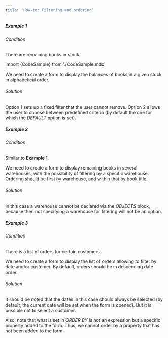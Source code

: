 ```yaml
---
title: 'How-to: Filtering and ordering'
---
```


##### Example 1

###### Condition

There are remaining books in stock.

import {CodeSample} from './CodeSample.mdx'

<CodeSample url="https://documentation.lsfusion.org/sample?file=UseCaseFilter&block=sample1"/>

We need to create a form to display the balances of books in a given stock in alphabetical order.

###### Solution

<CodeSample url="https://documentation.lsfusion.org/sample?file=UseCaseFilter&block=solution1"/>

Option 1 sets up a fixed filter that the user cannot remove. Option 2 allows the user to choose between predefined criteria (by default the one for which the *DEFAULT* option is set).

##### Example 2

###### Condition

Similar to **Example 1**.

We need to create a form to display remaining books in several warehouses, with the possibility of filtering by a specific warehouse. Ordering should be first by warehouse, and within that by book title.

###### Solution

<CodeSample url="https://documentation.lsfusion.org/sample?file=UseCaseFilter&block=solution2"/>

In this case a warehouse cannot be declared via the *OBJECTS* block, because then not specifying a warehouse for filtering will not be an option.

##### Example 3

###### Condition

There is a list of orders for certain customers

<CodeSample url="https://documentation.lsfusion.org/sample?file=UseCaseFilter&block=sample3"/>

We need to create a form to display the list of orders allowing to filter by date and/or customer. By default, orders should be in descending date order.

###### Solution

<CodeSample url="https://documentation.lsfusion.org/sample?file=UseCaseFilter&block=solution3"/>

It should be noted that the dates in this case should always be selected (by default, the current date will be set when the form is opened). But it is possible not to select a customer.

Also, note that what is set in *ORDER BY* is not an expression but a specific property added to the form. Thus, we cannot order by a property that has not been added to the form.
